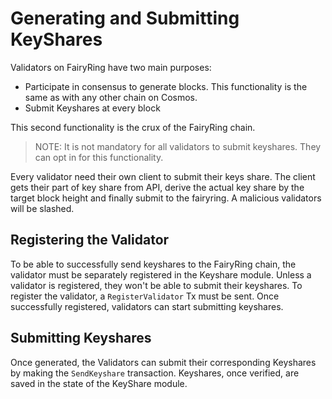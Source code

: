 # Generating and Submitting KeyShares

Validators on FairyRing have two main purposes:

- Participate in consensus to generate blocks. This functionality is the same as with any other chain on Cosmos.
- Submit Keyshares at every block

This second functionality is the crux of the FairyRing chain.

> NOTE: It is not mandatory for all validators to submit keyshares. They can opt in for this functionality.

Every validator need their own client to submit their keys share. The client gets their part of key share from API, derive the actual key share by the target block height and finally submit to the fairyring. A malicious validators will be slashed.

## Registering the Validator

To be able to successfully send keyshares to the FairyRing chain, the validator must be separately registered in the Keyshare module. Unless a validator is registered, they won't be able to submit their keyshares. To register the validator, a `RegisterValidator` Tx must be sent. Once successfully registered, validators can start submitting keyshares.

## Submitting Keyshares

Once generated, the Validators can submit their corresponding Keyshares by making the `SendKeyshare` transaction. Keyshares, once verified, are saved in the state of the KeyShare module.
